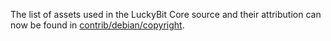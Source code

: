 The list of assets used in the LuckyBit Core source and their attribution can now be found in [contrib/debian/copyright](../contrib/debian/copyright).
